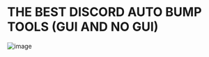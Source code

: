 # THE BEST DISCORD AUTO BUMP TOOLS (GUI AND NO GUI)
![image](https://github.com/Ryan4794/autobumptools/assets/110686855/469b8485-4eb3-4f59-8b70-b92102ebb32c)
